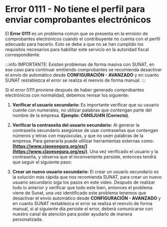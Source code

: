 # Error 0111 - No tiene el perfil para enviar comprobantes electrónicos

El **Error 0111** es un problema común que se presenta en la emisión de comprobantes electrónicos cuando el contribuyente no cuenta con el perfil adecuado para hacerlo. Esto se debe a que no se han cumplido los requisitos necesarios para habilitar este servicio en la autoridad fiscal correspondiente.

:::info IMPORTANTE:
Existen problemas de forma masiva con SUNAT, en ese caso para continuar emitiendo comprobantes se recomienda desactivar el envío de automático desde **CONFIGURACIÓN - AVANZADO** y en cuanto SUNAT restablezca el error se realiza el reenvío de forma manual.
:::

Si el error 0111 proviene después de haber generado comprobantes electrónicos con normalidad, debemos revisar los siguiente:

1. **Verificar el usuario secundario:** Es importante verificar que su usuario cuente con numerales, no utilizar palabras que contengan parte del nombre de la empresa. **Ejemplo: C6NSJU4N (Correcto)**.

2. **Verificar la contraseña del usuario secundario:** Al generar la contraseña secundario asegúrese de usar contraseñas que contengan números y letras con mayúsculas, y que no usen palabras de la
empresa. Para generarla puede utilizar herramientas externas como: **[https://www.clavesegura.org/es/](https://www.clavesegura.org/es/)**.
Una vez verificado el usuario y la contraseña, y observa que el inconveniente persiste, entonces tendrá que seguir el siguiente paso:

3. **Crear un nuevo usuario secundario:** El crear un usuario secundario es la solución más rápida que nos recomienda SUNAT, para crear un nuevo usuario secundario siga los pasos en este video.
Después de realizar todo lo anterior y verificar que todo este bien, entonces el problema viene de Sunat, una vez identificado este problema tenemos que desactivar el envío automático  desde **CONFIGURACIÓN - AVANZADO** y en cuanto SUNAT restablezca el error se realiza el reenvío de forma manual, si al siguiente día persiste el error, deberá comunicarse con nuestro canal de atención para poder ayudarlo de manera personalizada.
